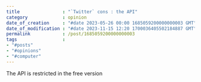 ```yaml
---
title                : "`Twitter` cons : the API"
category             : opinion
date_of_creation     : "#date 2023-05-26 00:00 1685059200000000003 GMT"
date_of_modification : "#date 2023-11-15 12:20 1700036405502184887 GMT"
permalink            : /post/1685059200000000003
tags                 : 
- "#posts"
- "#opinions"
- "#computer"
---
```


The API is restricted in the free version